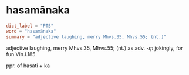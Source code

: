 # hasamānaka

``` toml
dict_label = "PTS"
word = "hasamānaka"
summary = "adjective laughing, merry Mhvs.35, Mhvs.55; (nt.)"
```

adjective laughing, merry Mhvs.35, Mhvs.55; (nt.) as adv. *\-ṃ* jokingly, for fun Vin.i.185.

ppr. of hasati \+ ka


